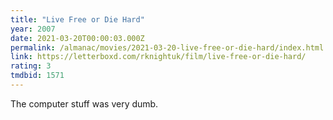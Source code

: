 ```yaml
---
title: "Live Free or Die Hard"
year: 2007
date: 2021-03-20T00:00:03.000Z
permalink: /almanac/movies/2021-03-20-live-free-or-die-hard/index.html
link: https://letterboxd.com/rknightuk/film/live-free-or-die-hard/
rating: 3
tmdbid: 1571
---
```


The computer stuff was very dumb.